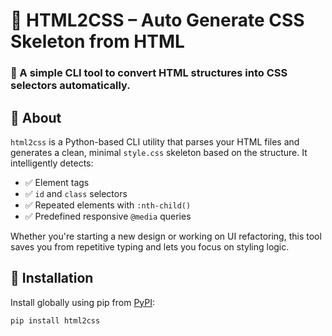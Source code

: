 # 🎨 HTML2CSS – Auto Generate CSS Skeleton from HTML

### 🧰 A simple CLI tool to convert HTML structures into CSS selectors automatically.


## 📖 About

`html2css` is a Python-based CLI utility that parses your HTML files and generates a clean, minimal `style.css` skeleton based on the structure. It intelligently detects:

- ✅ Element tags
- ✅ `id` and `class` selectors
- ✅ Repeated elements with `:nth-child()`
- ✅ Predefined responsive `@media` queries

Whether you're starting a new design or working on UI refactoring, this tool saves you from repetitive typing and lets you focus on styling logic.


## 🚀 Installation

Install globally using pip from [PyPI](https://pypi.org/project/html2css/):

```bash
pip install html2css
